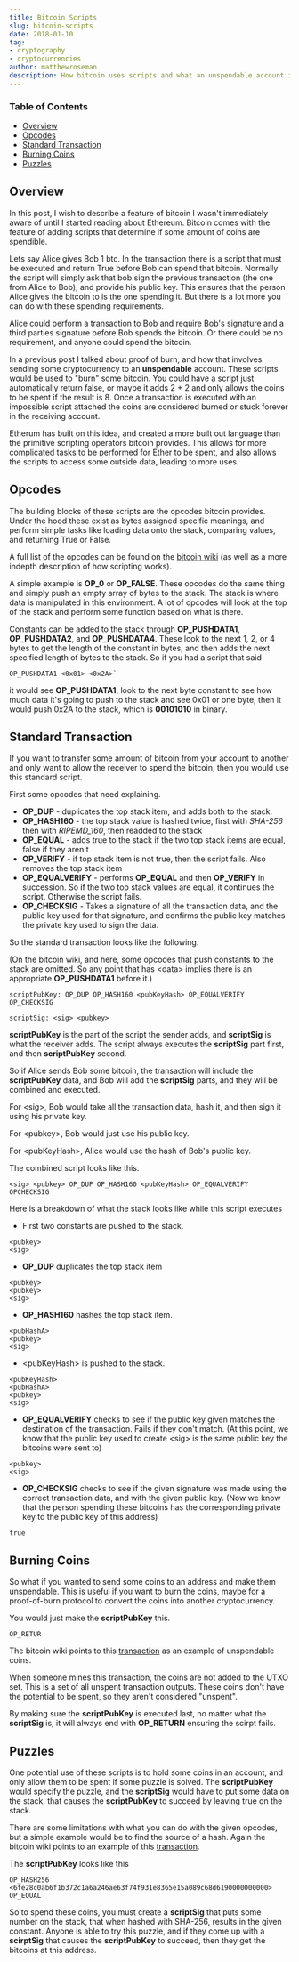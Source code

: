 ```yaml
---
title: Bitcoin Scripts
slug: bitcoin-scripts
date: 2018-01-10
tag:
- cryptography
- cryptocurrencies
author: matthewroseman
description: How bitcoin uses scripts and what an unspendable account is
---
```


### Table of Contents 
- [Overview](#overview)
- [Opcodes](#opcodes)
- [Standard Transaction](#standard-transaction)
- [Burning Coins](#burning-coins)
- [Puzzles](#puzzles)

## Overview

In this post, I wish to describe a feature of bitcoin I wasn't immediately aware of until I started reading about
Ethereum. Bitcoin comes with the feature of adding scripts that determine if some amount of coins are spendible.

Lets say Alice gives Bob 1 btc. In the transaction there is a script that must be executed and return True before Bob
can spend that bitcoin. Normally the script will simply ask that bob sign the previous transaction (the one from Alice
to Bob), and provide his public key. This ensures that the person Alice gives the bitcoin to is the one spending it. But
there is a lot more you can do with these spending requirements.

Alice could perform a transaction to Bob and require Bob's signature and a third parties signature before Bob spends the
bitcoin. Or there could be no requirement, and anyone could spend the bitcoin.

In a previous post I talked about proof of burn, and how that involves sending some cryptocurrency to an **unspendable**
account. These scripts would be used to "burn" some bitcoin. You could have a script just automatically return false, or
maybe it adds 2 + 2 and only allows the coins to be spent if the result is 8. Once a transaction is executed with an
impossible script attached the coins are considered burned or stuck forever in the receiving account.

Etherum has built on this idea, and created a more built out language than the primitive scripting operators bitcoin
provides. This allows for more complicated tasks to be performed for Ether to be spent, and also allows the scripts to
access some outside data, leading to more uses.

## Opcodes

The building blocks of these scripts are the opcodes bitcoin provides. Under the hood these exist as bytes assigned
specific meanings, and perform simple tasks like loading data onto the stack, comparing values, and returning True or
False.

A full list of the opcodes can be found on the [bitcoin wiki](https://en.bitcoin.it/wiki/Script) (as well as a more
indepth description of how scripting works). 

A simple example is **OP_0** or **OP_FALSE**. These opcodes do the same thing and simply push an empty array of bytes to
the stack. The stack is where data is manipulated in this environment. A lot of opcodes will look at the top of the
stack and perform some function based on what is there.

Constants can be added to the stack through **OP_PUSHDATA1**, **OP_PUSHDATA2**, and **OP_PUSHDATA4**. These look to the
next 1, 2, or 4 bytes to get the length of the constant in bytes, and then adds the next specified length of bytes to the
stack. So if you had a script that said 

```
OP_PUSHDATA1 <0x01> <0x2A>`
```

it would see **OP_PUSHDATA1**, look to the next byte constant to see how much data it's going to push to the stack and see
0x01 or one byte, then it would push 0x2A to the stack, which is **00101010** in binary.

## Standard Transaction

If you want to transfer some amount of bitcoin from your account to another and only want to allow the receiver to
spend the bitcoin, then you would use this standard script.

First some opcodes that need explaining.

- **OP_DUP** - duplicates the top stack item, and adds both to the stack.
- **OP_HASH160** - the top stack value is hashed twice, first with *SHA-256* then with *RIPEMD_160*, then readded to the
stack
- **OP_EQUAL** - adds true to the stack if the two top stack items are equal, false if they aren't
- **OP_VERIFY** - if top stack item is not true, then the script fails. Also removes the top stack item
- **OP_EQUALVERIFY** - performs **OP_EQUAL** and then **OP_VERIFY** in succession. So if the two top stack values are
equal, it continues the script. Otherwise the script fails.
- **OP_CHECKSIG** - Takes a signature of all the transaction data, and the public key used for that signature, and
confirms the public key matches the private key used to sign the data.

So the standard transaction looks like the following. 

(On the bitcoin wiki, and here, some opcodes that push constants to
the stack are omitted. So any point that has \<data\> implies there is an appropriate **OP_PUSHDATA1** before it.)

```
scriptPubKey: OP_DUP OP_HASH160 <pubKeyHash> OP_EQUALVERIFY OP_CHECKSIG
```
```
scriptSig: <sig> <pubkey>
```

**scriptPubKey** is the part of the script the sender adds, and **scriptSig** is what the receiver adds.
The script always executes the **scriptSig** part first, and then **scriptPubKey** second.

So if Alice sends Bob some bitcoin, the transaction will include the **scriptPubKey** data, and Bob will add the
**scriptSig** parts, and they will be combined and executed.

For \<sig\>, Bob would take all the transaction data, hash it, and then sign it using his private key.

For \<pubkey\>, Bob would just use his public key.

For \<pubKeyHash\>, Alice would use the hash of Bob's public key.

The combined script looks like this.

```
<sig> <pubkey> OP_DUP OP_HASH160 <pubKeyHash> OP_EQUALVERIFY OPCHECKSIG
```

Here is a breakdown of what the stack looks like while this script executes

- First two constants are pushed to the stack.

```
<pubkey>
<sig>
```

- **OP_DUP** duplicates the top stack item

```
<pubkey>
<pubkey>
<sig>
```

- **OP_HASH160** hashes the top stack item.

```
<pubHashA>
<pubkey>
<sig>
```

- \<pubKeyHash\> is pushed to the stack.

```
<pubKeyHash>
<pubHashA>
<pubkey>
<sig>
```

- **OP_EQUALVERIFY** checks to see if the public key given matches the destination of the transaction. Fails if they
   don't match. (At this point, we know that the public key used to create \<sig\> is the same public key the bitcoins
   were sent to)

```
<pubkey>
<sig>
```

- **OP_CHECKSIG** checks to see if the given signature was made using the correct transaction data, and with the given
   public key. (Now we know that the person spending these bitcoins has the corresponding private key to the public key
   of this address)

```
true
```

## Burning Coins

So what if you wanted to send some coins to an address and make them unspendable. This is useful if you want to burn the
coins, maybe for a proof-of-burn protocol to convert the coins into another cryptocurrency.

You would just make the **scriptPubKey** this.

```
OP_RETUR
```

The bitcoin wiki points to this
[transaction](https://blockexplorer.com/tx/eb31ca1a4cbd97c2770983164d7560d2d03276ae1aee26f12d7c2c6424252f29) as an
example of unspendable coins.

When someone mines this transaction, the coins are not added to the UTXO set. This is a set of all unspent transaction
outputs. These coins don't have the potential to be spent, so they aren't considered "unspent".

By making sure the **scriptPubKey** is executed last, no matter what the **scriptSig** is, it will always end with
**OP_RETURN** ensuring the scirpt fails.

## Puzzles

One potential use of these scripts is to hold some coins in an account, and only allow them to be spent if some puzzle
is solved. The **scriptPubKey** would specify the puzzle, and the **scriptSig** would have to put some data on the
stack, that causes the **scriptPubKey** to succeed by leaving true on the stack.

There are some limitations with what you can do with the given opcodes, but a simple example would be to find the source
of a hash. Again the bitcoin wiki points to an example of this
[transaction](https://blockexplorer.com/tx/a4bfa8ab6435ae5f25dae9d89e4eb67dfa94283ca751f393c1ddc5a837bbc31b).

The **scriptPubKey** looks like this

```
OP_HASH256 <6fe28c0ab6f1b372c1a6a246ae63f74f931e8365e15a089c68d6190000000000> OP_EQUAL
```

So to spend these coins, you must create a **scriptSig** that puts some number on the stack, that when hashed with
SHA-256, results in the given constant. Anyone is able to try this puzzle, and if they come up with a **scirptSig** that
causes the **scriptPubKey** to succeed, then they get the bitcoins at this address.
